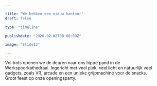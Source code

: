 ```yaml
---

title: "We hebben een nieuw kantoor"
draft: false

type: "timeline"

publishdate: "2020-02-02T00:00:00Z"

image: "Slide13"

---
```


Vol trots openen we de deuren naar ons hippe pand in de Werkspoorkathedraal. Ingericht met veel plek, veel licht en natuurlijk veel gadgets, zoals VR, arcade en een unieke grijpmachine voor de snacks. Groot feest op onze openingsparty.
